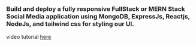 ### Build and deploy a fully responsive FullStack or MERN Stack Social Media application using MongoDB, ExpressJs, Reactjs, NodeJs, and tailwind css for styling our UI.

video tutorial [here](https://www.youtube.com/watch?v=abCtOddjhKc) 

